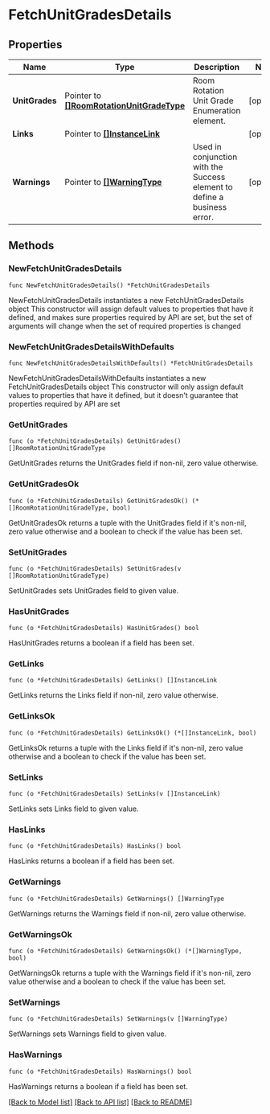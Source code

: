# FetchUnitGradesDetails

## Properties

Name | Type | Description | Notes
------------ | ------------- | ------------- | -------------
**UnitGrades** | Pointer to [**[]RoomRotationUnitGradeType**](RoomRotationUnitGradeType.md) | Room Rotation Unit Grade Enumeration element. | [optional] 
**Links** | Pointer to [**[]InstanceLink**](InstanceLink.md) |  | [optional] 
**Warnings** | Pointer to [**[]WarningType**](WarningType.md) | Used in conjunction with the Success element to define a business error. | [optional] 

## Methods

### NewFetchUnitGradesDetails

`func NewFetchUnitGradesDetails() *FetchUnitGradesDetails`

NewFetchUnitGradesDetails instantiates a new FetchUnitGradesDetails object
This constructor will assign default values to properties that have it defined,
and makes sure properties required by API are set, but the set of arguments
will change when the set of required properties is changed

### NewFetchUnitGradesDetailsWithDefaults

`func NewFetchUnitGradesDetailsWithDefaults() *FetchUnitGradesDetails`

NewFetchUnitGradesDetailsWithDefaults instantiates a new FetchUnitGradesDetails object
This constructor will only assign default values to properties that have it defined,
but it doesn't guarantee that properties required by API are set

### GetUnitGrades

`func (o *FetchUnitGradesDetails) GetUnitGrades() []RoomRotationUnitGradeType`

GetUnitGrades returns the UnitGrades field if non-nil, zero value otherwise.

### GetUnitGradesOk

`func (o *FetchUnitGradesDetails) GetUnitGradesOk() (*[]RoomRotationUnitGradeType, bool)`

GetUnitGradesOk returns a tuple with the UnitGrades field if it's non-nil, zero value otherwise
and a boolean to check if the value has been set.

### SetUnitGrades

`func (o *FetchUnitGradesDetails) SetUnitGrades(v []RoomRotationUnitGradeType)`

SetUnitGrades sets UnitGrades field to given value.

### HasUnitGrades

`func (o *FetchUnitGradesDetails) HasUnitGrades() bool`

HasUnitGrades returns a boolean if a field has been set.

### GetLinks

`func (o *FetchUnitGradesDetails) GetLinks() []InstanceLink`

GetLinks returns the Links field if non-nil, zero value otherwise.

### GetLinksOk

`func (o *FetchUnitGradesDetails) GetLinksOk() (*[]InstanceLink, bool)`

GetLinksOk returns a tuple with the Links field if it's non-nil, zero value otherwise
and a boolean to check if the value has been set.

### SetLinks

`func (o *FetchUnitGradesDetails) SetLinks(v []InstanceLink)`

SetLinks sets Links field to given value.

### HasLinks

`func (o *FetchUnitGradesDetails) HasLinks() bool`

HasLinks returns a boolean if a field has been set.

### GetWarnings

`func (o *FetchUnitGradesDetails) GetWarnings() []WarningType`

GetWarnings returns the Warnings field if non-nil, zero value otherwise.

### GetWarningsOk

`func (o *FetchUnitGradesDetails) GetWarningsOk() (*[]WarningType, bool)`

GetWarningsOk returns a tuple with the Warnings field if it's non-nil, zero value otherwise
and a boolean to check if the value has been set.

### SetWarnings

`func (o *FetchUnitGradesDetails) SetWarnings(v []WarningType)`

SetWarnings sets Warnings field to given value.

### HasWarnings

`func (o *FetchUnitGradesDetails) HasWarnings() bool`

HasWarnings returns a boolean if a field has been set.


[[Back to Model list]](../README.md#documentation-for-models) [[Back to API list]](../README.md#documentation-for-api-endpoints) [[Back to README]](../README.md)


